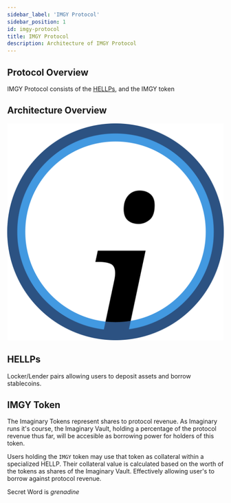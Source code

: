 ```yaml
---
sidebar_label: 'IMGY Protocol'
sidebar_position: 1
id: imgy-protocol
title: IMGY Protocol
description: Architecture of IMGY Protocol
---
```


## Protocol Overview
IMGY Protocol consists of the [HELLPs](./hellps), and the IMGY token

## Architecture Overview
![Example banner](../../../static/img/imgy.svg)

## HELLPs
Locker/Lender pairs allowing users to deposit assets and borrow stablecoins.

## IMGY Token
The Imaginary Tokens represent shares to protocol revenue. As Imaginary runs it's course, the Imaginary Vault, holding a percentage of the protocol revenue thus far, will be accesible as borrowing power for holders of this token.

Users holding the `IMGY` token may use that token as collateral within a specialized HELLP. Their collateral value is calculated based on the worth of the tokens as shares of the Imaginary Vault. Effectively allowing user's to borrow against protocol revenue.

Secret Word is *grenadine*